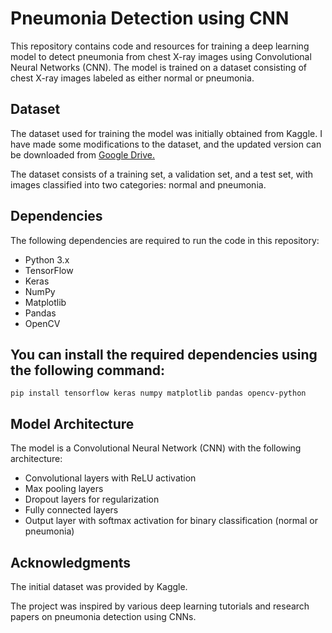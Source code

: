 # Pneumonia Detection using CNN
This repository contains code and resources for training a deep learning model to detect pneumonia from chest X-ray images using Convolutional Neural Networks (CNN). The model is trained on a dataset consisting of chest X-ray images labeled as either normal or pneumonia.

## Dataset
The dataset used for training the model was initially obtained from Kaggle. I have made some modifications to the dataset, and the updated version can be downloaded from [Google Drive.](https://drive.google.com/drive/folders/1nnfFqdPVLCAiSdTaNEGNc7WWELP7eMfz?usp=drive_link)

The dataset consists of a training set, a validation set, and a test set, with images classified into two categories: normal and pneumonia.

## Dependencies
The following dependencies are required to run the code in this repository:

- Python 3.x
- TensorFlow
- Keras
- NumPy
- Matplotlib
- Pandas
- OpenCV

## You can install the required dependencies using the following command:

``` pip install tensorflow keras numpy matplotlib pandas opencv-python ```


## Model Architecture
The model is a Convolutional Neural Network (CNN) with the following architecture:

- Convolutional layers with ReLU activation
- Max pooling layers
- Dropout layers for regularization
- Fully connected layers
- Output layer with softmax activation for binary classification (normal or pneumonia)


## Acknowledgments
The initial dataset was provided by Kaggle.

The project was inspired by various deep learning tutorials and research papers on pneumonia detection using CNNs.
